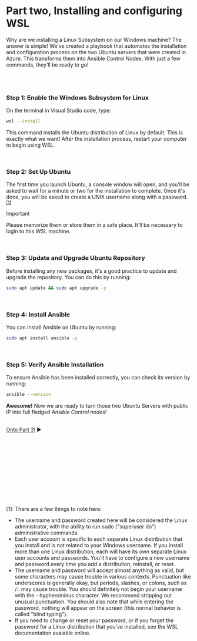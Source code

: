 # Part two, Installing and configuring WSL

Why are we installing a Linux Subsystem on our Windows machine? The answer is simple! We’ve created a playbook that automates the installation and configuration process on the two Ubuntu servers that were created in Azure. This transforms them into Ansible Control Nodes. With just a few commands, they’ll be ready to go!

<br/>
<br/>

### Step 1: Enable the Windows Subsystem for Linux

On the terminal in Visual Studio code, type:
```bash
wsl --install

```
This command installs the Ubuntu distribution of Linux by default. This is exactly what we want! After the installation process, restart your computer to begin using WSL.

<br/>

### Step 2: Set Up Ubuntu
The first time you launch Ubuntu, a console window will open, and you'll be asked to wait for a minute or two for the installation to complete. Once it's done, you will be asked to create a UNIX username along with a password.<sup>[[1]](#password)</sup>

> [!IMPORTANT]
 >Please memorize them or store them in a safe place. It'll be necessary to login to this WSL machine.

<br/>

### Step 3: Update and Upgrade Ubuntu Repository
Before installing any new packages, it's a good practice to update and upgrade the repository. You can do this by running:
```bash
sudo apt update && sudo apt upgrade -y
```

<br/>

### Step 4: Install Ansible
You can install Ansible on Ubuntu by running:
```bash
sudo apt install ansible -y
```

<br/>

### Step 5: Verify Ansible Installation
To ensure Ansible has been installed correctly, you can check its version by running:
```bash
ansible --version
```

**Awesome!** Now we are ready to turn those two Ubuntu Servers with public IP into full fledged *Ansible Control nodes*!
<br/>
<br/>

[Onto Part 3!](Part3.md) :arrow_forward:


<br/>
<br/>
<br/>
<br/>
<br/>
<br/>
<br/>
<br/>
<br/>
<br/>

<a name="password">[1]</a>: There are a few things to note here:

- The username and password created here will be considered the Linux administrator, with the ability to run sudo ("superuser do") administrative commands.
- Each user account is specific to each separate Linux distribution that you install and is not related to your Windows username. If you install more than one Linux distribution, each will have its own separate Linux user accounts and passwords. You'll have to configure a new username and password every time you add a distribution, reinstall, or reset.
- The username and password will accept almost anything as valid, but some characters may cause trouble in various contexts. Punctuation like underscores is generally okay, but periods, slashes, or colons, such as /:. may cause trouble. You should definitely not begin your username with the - hyphen/minus character. We recommend stripping out unusual punctuation. You should also note that while entering the password, nothing will appear on the screen (this normal behavior is called "blind typing").
- If you need to change or reset your password, or if you forget the password for a Linux distribution that you've installed, see the WSL documentation avaiable online.
